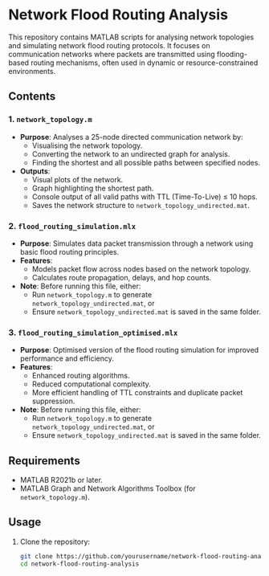 # Network Flood Routing Analysis

This repository contains MATLAB scripts for analysing network topologies and simulating network flood routing protocols. It focuses on communication networks where packets are transmitted using flooding-based routing mechanisms, often used in dynamic or resource-constrained environments.

## Contents

### 1. `network_topology.m`
- **Purpose**: Analyses a 25-node directed communication network by:
  - Visualising the network topology.
  - Converting the network to an undirected graph for analysis.
  - Finding the shortest and all possible paths between specified nodes.
- **Outputs**:
  - Visual plots of the network.
  - Graph highlighting the shortest path.
  - Console output of all valid paths with TTL (Time-To-Live) ≤ 10 hops.
  - Saves the network structure to `network_topology_undirected.mat`.

### 2. `flood_routing_simulation.mlx`
- **Purpose**: Simulates data packet transmission through a network using basic flood routing principles.
- **Features**:
  - Models packet flow across nodes based on the network topology.
  - Calculates route propagation, delays, and hop counts.
- **Note**: Before running this file, either:
  - Run `network_topology.m` to generate `network_topology_undirected.mat`, or
  - Ensure `network_topology_undirected.mat` is saved in the same folder.

### 3. `flood_routing_simulation_optimised.mlx`
- **Purpose**: Optimised version of the flood routing simulation for improved performance and efficiency.
- **Features**:
  - Enhanced routing algorithms.
  - Reduced computational complexity.
  - More efficient handling of TTL constraints and duplicate packet suppression.
- **Note**: Before running this file, either:
  - Run `network_topology.m` to generate `network_topology_undirected.mat`, or
  - Ensure `network_topology_undirected.mat` is saved in the same folder.

## Requirements
- MATLAB R2021b or later.
- MATLAB Graph and Network Algorithms Toolbox (for `network_topology.m`).

## Usage
1. Clone the repository:
   ```bash
   git clone https://github.com/yourusername/network-flood-routing-analysis.git
   cd network-flood-routing-analysis
